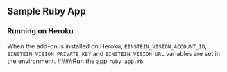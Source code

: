 ## Sample Ruby App

### Running on Heroku
When the add-on is installed on Heroku, `EINSTEIN_VISION_ACCOUNT_ID`, `EINSTEIN_VISION_PRIVATE_KEY` and `EINSTEIN_VISION_URL` variables are set in the environment.
####Run the app
`ruby app.rb`
